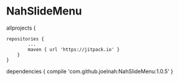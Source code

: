 # NahSlideMenu
allprojects {

	repositories {
			...
			maven { url 'https://jitpack.io' }
		}
	}
  
  
  dependencies {
	        compile 'com.github.joelnah:NahSlideMenu:1.0.5'
	}

